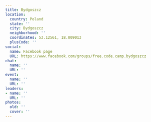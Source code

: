 ```yaml
---
title: Bydgoszcz
location:
  country: Poland
  state: ''
  city: Bydgoszcz
  neighborhood: ''
  coordinates: 53.12561, 18.009013
  plusCode: ''
social:
  name: Facebook page
  URL: https://www.facebook.com/groups/free.code.camp.bydgoszcz
chat:
  name: ''
  URL: ''
event:
  name: ''
  URL: ''
leaders:
- name: ''
  URL: ''
photos:
  old: ''
  cover: ''
---
```

